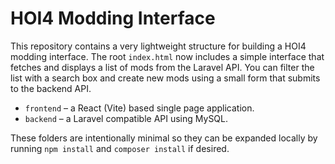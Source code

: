 # HOI4 Modding Interface

This repository contains a very lightweight structure for building a HOI4 modding interface.
The root `index.html` now includes a simple interface that fetches and displays
a list of mods from the Laravel API. You can filter the list with a search box
and create new mods using a small form that submits to the backend API.

- `frontend` – a React (Vite) based single page application.
- `backend` – a Laravel compatible API using MySQL.

These folders are intentionally minimal so they can be expanded locally by running `npm install` and `composer install` if desired.
